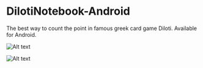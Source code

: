 DilotiNotebook-Android
======================

The best way to count the point in famous greek card game Diloti.
Available for Android.



![Alt text](http://static.wixstatic.com/media/60c5d3_1cc80651a3f349ef9eefb37186737d1e.png_650 "ScreenShot")

![Alt text](http://static.wixstatic.com/media/60c5d3_8d8de1b00f6742cab3626e95dcafdfa2.png_650 "ScreenShot2")
